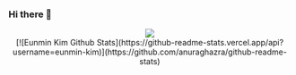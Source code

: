 ### Hi there 👋

<!--
**eunmin-kim/eunmin-kim** is a ✨ _special_ ✨ repository because its `README.md` (this file) appears on your GitHub profile.

Here are some ideas to get you started:

- 🔭 I’m currently working on ...
- 🌱 I’m currently learning ...
- 👯 I’m looking to collaborate on ...
- 🤔 I’m looking for help with ...
- 💬 Ask me about ...
- 📫 How to reach me: ...
- 😄 Pronouns: ...
- ⚡ Fun fact: ...
-->
<div style="text-align:center;"> <img src="https://github-readme-stats.vercel.app/api/top-langs/?username=eunmin-kim" /> </div>
<!-- <center>[![Top Langs](https://github-readme-stats.vercel.app/api/top-langs/?username=eunmin-kim)](https://github.com/anuraghazra/github-readme-stats)</center> -->
<center>[![Eunmin Kim Github Stats](https://github-readme-stats.vercel.app/api?username=eunmin-kim)](https://github.com/anuraghazra/github-readme-stats)</center>

